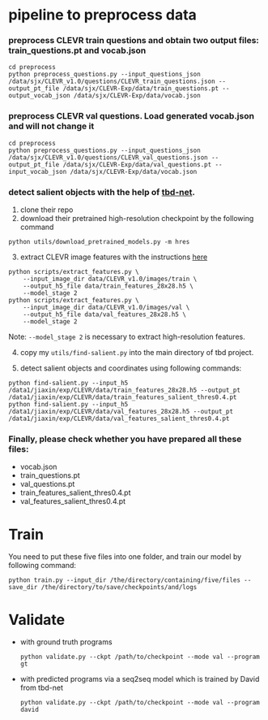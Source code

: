 
# pipeline to preprocess data

### preprocess CLEVR train questions and obtain two output files: train_questions.pt and vocab.json
```
cd preprocess
python preprocess_questions.py --input_questions_json /data/sjx/CLEVR_v1.0/questions/CLEVR_train_questions.json --output_pt_file /data/sjx/CLEVR-Exp/data/train_questions.pt --output_vocab_json /data/sjx/CLEVR-Exp/data/vocab.json
```

### preprocess CLEVR val questions. Load generated vocab.json and will not change it
```
cd preprocess
python preprocess_questions.py --input_questions_json /data/sjx/CLEVR_v1.0/questions/CLEVR_val_questions.json --output_pt_file /data/sjx/CLEVR-Exp/data/val_questions.pt --input_vocab_json /data/sjx/CLEVR-Exp/data/vocab.json
```

### detect salient objects with the help of [tbd-net](https://github.com/davidmascharka/tbd-nets).
1. clone their repo
2. download their pretrained high-resolution checkpoint by the following command
```
python utils/download_pretrained_models.py -m hres
```

3. extract CLEVR image features with the instructions [here](https://github.com/facebookresearch/clevr-iep/blob/master/TRAINING.md#preprocessing-clevr)
```
python scripts/extract_features.py \
    --input_image_dir data/CLEVR_v1.0/images/train \
    --output_h5_file data/train_features_28x28.h5 \
    --model_stage 2
python scripts/extract_features.py \
    --input_image_dir data/CLEVR_v1.0/images/val \
    --output_h5_file data/val_features_28x28.h5 \
    --model_stage 2
```
Note: `--model_stage 2` is necessary to extract high-resolution features.

4. copy my `utils/find-salient.py` into the main directory of tbd project.

5. detect salient objects and coordinates using following commands:
```
python find-salient.py --input_h5 /data1/jiaxin/exp/CLEVR/data/train_features_28x28.h5 --output_pt /data1/jiaxin/exp/CLEVR/data/train_features_salient_thres0.4.pt
python find-salient.py --input_h5 /data1/jiaxin/exp/CLEVR/data/val_features_28x28.h5 --output_pt /data1/jiaxin/exp/CLEVR/data/val_features_salient_thres0.4.pt

```


### Finally, please check whether you have prepared all these files:
- vocab.json
- train_questions.pt
- val_questions.pt
- train_features_salient_thres0.4.pt
- val_features_salient_thres0.4.pt


# Train
You need to put these five files into one folder, and train our model by following command:
```
python train.py --input_dir /the/directory/containing/five/files --save_dir /the/directory/to/save/checkpoints/and/logs
```


# Validate
- with ground truth programs
    ```
    python validate.py --ckpt /path/to/checkpoint --mode val --program gt
    ```
- with predicted programs via a seq2seq model which is trained by David from tbd-net 
    ```
    python validate.py --ckpt /path/to/checkpoint --mode val --program david
    ```

